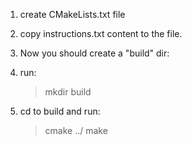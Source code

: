 1. create CMakeLists.txt file
2. copy instructions.txt content to the file.

3. Now you should create a "build" dir:
4. run:
	> mkdir build
5. cd to build and run:
	> cmake ../
	> make
